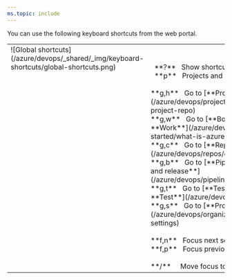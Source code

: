 ```yaml
---
ms.topic: include
---
```



<a id="global-shortcuts"></a>

You can use the following keyboard shortcuts from the web portal.

<table>
<tbody valign="top">
<tr>
<td>![Global shortcuts](/azure/devops/_shared/_img/keyboard-shortcuts/global-shortcuts.png)</td>
<td>
<br/>
<br/>
&nbsp;&nbsp;**?**&nbsp;&nbsp;&nbsp;Show shortcuts<br/>
&nbsp;&nbsp;**p**&nbsp;&nbsp;&nbsp;Projects and teams<br/>
<br/>
**g,h**&nbsp;&nbsp;&nbsp;Go to [**Projects home**](/azure/devops/project/navigation/go-to-project-repo)<br/>
**g,w**&nbsp;&nbsp;&nbsp;Go to [**Boards** or **Work**](/azure/devops/boards/get-started/what-is-azure-boards)<br/>
**g,c**&nbsp;&nbsp;&nbsp;Go to [**Repos** or **Code**](/azure/devops/repos/git/overview)<br/>
**g,b**&nbsp;&nbsp;&nbsp;Go to [**Pipelines** or **Build and release**](/azure/devops/pipelines/overview)<br/>
**g,t**&nbsp;&nbsp;&nbsp;Go to [**Test Plans** or **Test**](/azure/devops/test/index)<br/>
**g,s**&nbsp;&nbsp;&nbsp;Go to [**Project Settings**](/azure/devops/organizations/settings/about settings)<br/>

<br/>
**f,n**&nbsp;&nbsp;&nbsp;Focus next section<br/>
**f,p**&nbsp;&nbsp;&nbsp;Focus previous section<br/>
<br/>
**/**&nbsp;&nbsp;&nbsp;&nbsp;&nbsp;Move focus to search<br/>
</td>
</tr>
</tbody>
</table>


<!---
g,k&nbsp;&nbsp;&nbsp;Go to [wiki](/azure/devops/project/wiki/add-edit-wiki)<br/>
-->
